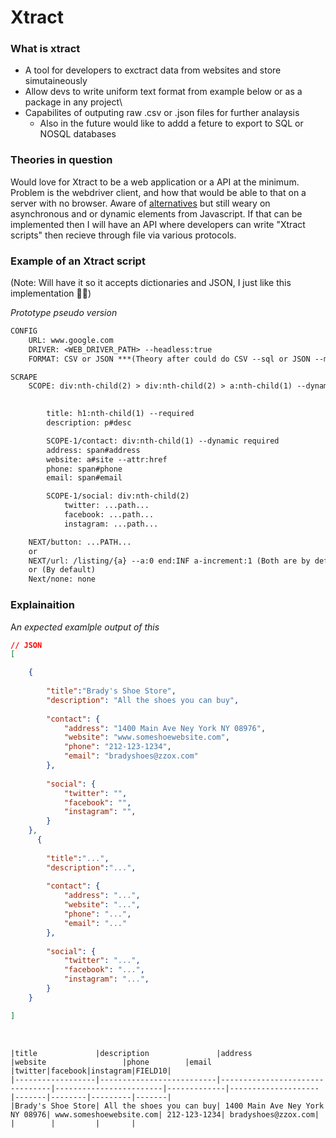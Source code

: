 # Xtract


### What is xtract
- A tool for developers to exctract data from websites and store simutaineously
- Allow devs to write uniform text format from example below or as a package in any project\
- Capabilites of outputing raw .csv or .json files for further analaysis
    - Also in the future would like to addd a feture to export to SQL or NOSQL databases

### Theories in question
Would love for Xtract to be a web application or a API at the minimum.  Problem is the webdriver client, and how that would be able to that on a server with no browser.
 Aware of [alternatives](https://www.guru99.com/selenium-with-htmlunit-driver-phantomjs.html) but still weary on asynchronous and or dynamic elements from Javascript.
If that can be implemented then I will have an API where developers can write "Xtract scripts" then recieve through file via various protocols.


### Example of an Xtract script
(Note: Will have it so it accepts dictionaries and JSON, I just like this implementation 🤷‍♂️)

*Prototype pseudo version*
```txt
CONFIG
    URL: www.google.com
    DRIVER: <WEB_DRIVER_PATH> --headless:true
    FORMAT: CSV or JSON ***(Theory after could do CSV --sql or JSON --mongodb )***

SCRAPE
    SCOPE: div:nth-child(2) > div:nth-child(2) > a:nth-child(1) --dynamic 
        

        title: h1:nth-child(1) --required
        description: p#desc

        SCOPE-1/contact: div:nth-child(1) --dynamic required
        address: span#address
        website: a#site --attr:href
        phone: span#phone 
        email: span#email 

        SCOPE-1/social: div:nth-child(2)
            twitter: ...path...
            facebook: ...path...
            instagram: ...path...

    NEXT/button: ...PATH...
    or
    NEXT/url: /listing/{a} --a:0 end:INF a-increment:1 (Both are by default, so optional)
    or (By default)
    Next/none: none

```   

### Explainaition
A*n expected examlple output of this*
```json
// JSON
[

    {
        
        "title":"Brady's Shoe Store",
        "description": "All the shoes you can buy",
        
        "contact": {
            "address": "1400 Main Ave Ney York NY 08976",
            "website": "www.someshoewebsite.com",
            "phone": "212-123-1234",
            "email": "bradyshoes@zzox.com"
        },
        
        "social": {
            "twitter": "",
            "facebook": "",
            "instagram": "",
        }
    },
      {
        
        "title":"...",
        "description":"...",
        
        "contact": {
            "address": "...",
            "website": "...",
            "phone": "...",
            "email": "..."
        },
        
        "social": {
            "twitter": "...",
            "facebook": "...",
            "instagram": "...",
        }
    }

]
```
&nbsp;

```csv
|title             |description               |address                         |website                 |phone        |email               |twitter|facebook|instagram|FIELD10|
|------------------|--------------------------|--------------------------------|------------------------|-------------|--------------------|-------|--------|---------|-------|
|Brady's Shoe Store| All the shoes you can buy| 1400 Main Ave Ney York NY 08976| www.someshoewebsite.com| 212-123-1234| bradyshoes@zzox.com|       |        |         |       |
```